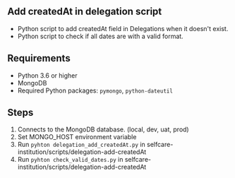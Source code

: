 ## Add createdAt in delegation script

- Python script to add createdAt field in Delegations when it doesn't exist.
- Python script to check if all dates are with a valid format.

## Requirements

- Python 3.6 or higher
- MongoDB
- Required Python packages: `pymongo`, `python-dateutil`

## Steps

1. Connects to the MongoDB database. (local, dev, uat, prod)
2. Set MONGO_HOST environment variable
3. Run `pyhton delegation_add_createdAt.py` in selfcare-institution/scripts/delegation-add-createdAt
4. Run `pyhton check_valid_dates.py` in selfcare-institution/scripts/delegation-add-createdAt


